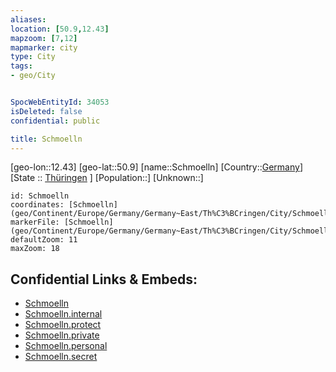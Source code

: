 ```yaml
---
aliases: 
location: [50.9,12.43]
mapzoom: [7,12] 
mapmarker: city 
type: City
tags:
- geo/City


SpocWebEntityId: 34053
isDeleted: false
confidential: public

title: Schmoelln
---
```

[geo-lon::12.43]
[geo-lat::50.9]
[name::Schmoelln]
[Country::[Germany](geo/Continent/Europe/Germany.md)]
[State :: [Thüringen](geo/Continent/Europe/Germany/Germany~East/Th%C3%BCringen.md) ]
[Population::]
[Unknown::]


```leaflet
id: Schmoelln
coordinates: [Schmoelln](geo/Continent/Europe/Germany/Germany~East/Th%C3%BCringen/City/Schmoelln.md)
markerFile: [Schmoelln](geo/Continent/Europe/Germany/Germany~East/Th%C3%BCringen/City/Schmoelln.md)
defaultZoom: 11 
maxZoom: 18
```


## Confidential Links & Embeds: 
- [Schmoelln](../../../../../../../../_public/geo/Continent/Europe/Germany/Germany~East/Th%C3%BCringen/City/Schmoelln.md) 
- [Schmoelln.internal](../../../../../../../../_internal/geo/Continent/Europe/Germany/Germany~East/Th%C3%BCringen/City/Schmoelln.internal.md) 
- [Schmoelln.protect](../../../../../../../../_protect/geo/Continent/Europe/Germany/Germany~East/Th%C3%BCringen/City/Schmoelln.protect.md) 
- [Schmoelln.private](../../../../../../../../_private/geo/Continent/Europe/Germany/Germany~East/Th%C3%BCringen/City/Schmoelln.private.md) 
- [Schmoelln.personal](../../../../../../../../_personal/geo/Continent/Europe/Germany/Germany~East/Th%C3%BCringen/City/Schmoelln.personal.md) 
- [Schmoelln.secret](../../../../../../../../_secret/geo/Continent/Europe/Germany/Germany~East/Th%C3%BCringen/City/Schmoelln.secret.md) 
